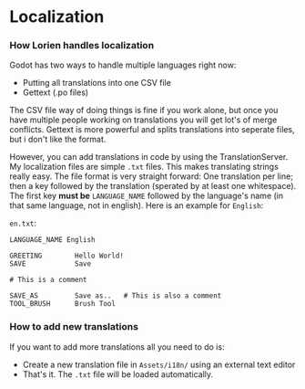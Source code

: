 # Localization

### How Lorien handles localization

Godot has two ways to handle multiple languages right now:
- Putting all translations into one CSV file
- Gettext (.po files)

The CSV file way of doing things is fine if you work alone, but once you have multiple people working on translations you will get lot's of merge conflicts.
Gettext is more powerful and splits translations into seperate files, but i don't like the format.

However, you can add translations in code by using the TranslationServer. My localization files are simple `.txt` files. This makes translating strings really easy. The file format is very straight forward: One translation per line; then a key followed by the translation (sperated by at least one whitespace). The first key **must be** `LANGUAGE_NAME` followed by the language's name (in that same language, not in english). Here is an example for `English`:

`en.txt`:

```
LANGUAGE_NAME English

GREETING        Hello World!   
SAVE            Save   

# This is a comment

SAVE_AS         Save as..   # This is also a comment
TOOL_BRUSH      Brush Tool   

```

### How to add new translations

If you want to add more translations all you need to do is:
- Create a new translation file in `Assets/i18n/` using an external text editor
- That's it. The `.txt` file will be loaded automatically.